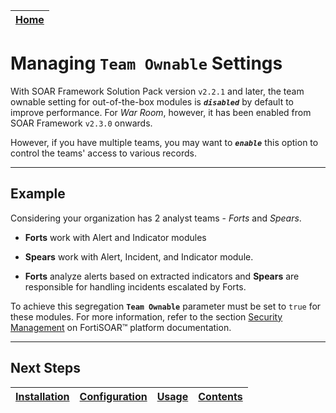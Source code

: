 | [Home](../README.md) |
|----------------------|

# Managing `Team Ownable` Settings

With SOAR Framework Solution Pack version `v2.2.1` and later, the team ownable setting for out-of-the-box modules is **_`disabled`_** by default to improve performance. For *War Room*, however, it has been enabled from SOAR Framework `v2.3.0` onwards.

However, if you have multiple teams, you may want to **_`enable`_** this option to control the teams' access to various records.

___
Example
-----------
Considering your organization has 2 analyst teams - *Forts* and *Spears*.

- **Forts** work with Alert and Indicator modules
- **Spears** work with Alert, Incident, and Indicator module.

- **Forts** analyze alerts based on extracted indicators and **Spears** are responsible for handling incidents escalated by Forts.

To achieve this segregation **`Team Ownable`** parameter must be set to `true` for these modules. For more information, refer to the section [Security Management](https://docs.fortinet.com/document/fortisoar/7.4.3/administration-guide/202940/security-management#Security_Management) on FortiSOAR&trade; platform documentation.
___

## Next Steps

| [Installation](./setup.md#installation) | [Configuration](./setup.md#configuration) | [Usage](./usage.md) | [Contents](./contents.md) |
|-----------------------------------------|-------------------------------------------|---------------------|---------------------------|